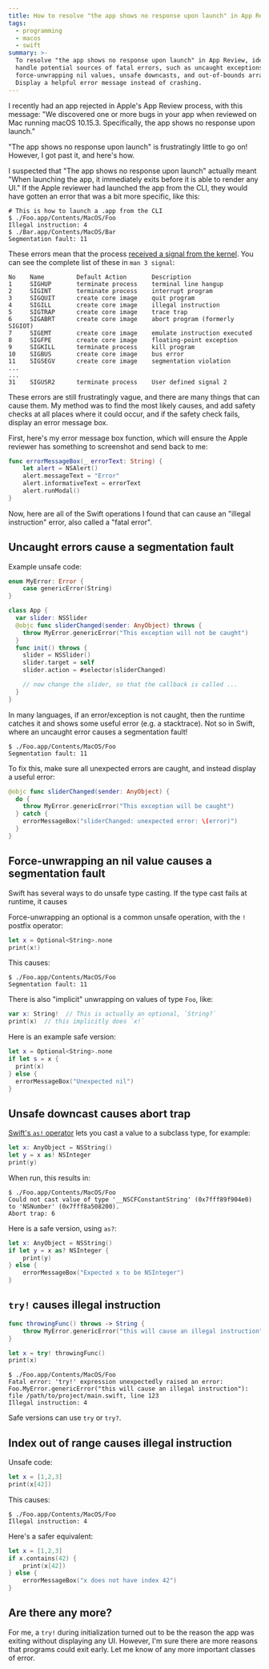 ```yaml
---
title: How to resolve "the app shows no response upon launch" in App Review
tags:
  - programming
  - macos
  - swift
summary: >-
  To resolve "the app shows no response upon launch" in App Review, identify and
  handle potential sources of fatal errors, such as uncaught exceptions,
  force-unwrapping nil values, unsafe downcasts, and out-of-bounds array access.
  Display a helpful error message instead of crashing.
---
```


I recently had an app rejected in Apple's App Review process,
with this message:
"We discovered one or more bugs in your app when reviewed on Mac running macOS 10.15.3.
Specifically, the app shows no response upon launch."

"The app shows no response upon launch"
is frustratingly little to go on!
However, I got past it, and here's how.

I suspected that "The app shows no response upon launch"
actually meant "When launching the app, 
it immediately exits before it is able to render any UI."
If the Apple reviewer had launched the app from the CLI,
they would have gotten an error that was a bit more specific, like this:

```
# This is how to launch a .app from the CLI
$ ./Foo.app/Contents/MacOS/Foo
Illegal instruction: 4
$ ./Bar.app/Contents/MacOS/Bar
Segmentation fault: 11
```

These errors mean that the process [received a signal from the kernel](https://en.wikipedia.org/wiki/Signal_(IPC)).
You can see the complete list of these in `man 3 signal`:

```
No    Name         Default Action       Description
1     SIGHUP       terminate process    terminal line hangup
2     SIGINT       terminate process    interrupt program
3     SIGQUIT      create core image    quit program
4     SIGILL       create core image    illegal instruction
5     SIGTRAP      create core image    trace trap
6     SIGABRT      create core image    abort program (formerly SIGIOT)
7     SIGEMT       create core image    emulate instruction executed
8     SIGFPE       create core image    floating-point exception
9     SIGKILL      terminate process    kill program
10    SIGBUS       create core image    bus error
11    SIGSEGV      create core image    segmentation violation
...
...
31    SIGUSR2      terminate process    User defined signal 2
```

These errors are still frustratingly vague,
and there are many things that can cause them.
My method was to find the most likely causes,
and add safety checks at all places where it could occur,
and if the safety check fails, display an error message box.

First, here's my error message box function,
which will ensure the Apple reviewer has something to screenshot and send back to me:

```swift
func errorMessageBox(_ errorText: String) {
    let alert = NSAlert()
    alert.messageText = "Error"
    alert.informativeText = errorText
    alert.runModal()
}
```

Now, here are all of the Swift operations I found
that can cause an "illegal instruction" error,
also called a "fatal error".

## Uncaught errors cause a segmentation fault

Example unsafe code:

```swift
enum MyError: Error {
    case genericError(String)
}

class App {
  var slider: NSSlider
  @objc func sliderChanged(sender: AnyObject) throws {
    throw MyError.genericError("This exception will not be caught")
  }
  func init() throws {
    slider = NSSlider()
    slider.target = self
    slider.action = #selector(sliderChanged)

    // now change the slider, so that the callback is called ...
  }
}
```

In many languages, if an error/exception is not caught,
then the runtime catches it and shows some useful error (e.g. a stacktrace).
Not so in Swift, where an uncaught error causes a segmentation fault!

```
$ ./Foo.app/Contents/MacOS/Foo
Segmentation fault: 11
```

To fix this, make sure all unexpected errors are caught,
and instead display a useful error:

```swift
@objc func sliderChanged(sender: AnyObject) {
  do {
    throw MyError.genericError("This exception will be caught")
  } catch {
    errorMessageBox("sliderChanged: unexpected error: \(error)")
  }
}
```

## Force-unwrapping an nil value causes a segmentation fault

Swift has several ways to do unsafe type casting.
If the type cast fails at runtime, it causes 

Force-unwrapping an optional is a common unsafe operation,
with the `!` postfix operator:

```swift
let x = Optional<String>.none
print(x!)
```

This causes:

```
$ ./Foo.app/Contents/MacOS/Foo
Segmentation fault: 11
```

There is also "implicit" unwrapping
on values of type `Foo`, like:

```swift
var x: String!  // This is actually an optional, `String?`
print(x)  // this implicitly does `x!`
```

Here is an example safe version:

```swift
let x = Optional<String>.none
if let s = x {
  print(x)
} else {
  errorMessageBox("Unexpected nil")
}
```

## Unsafe downcast causes abort trap

[Swift's `as!` operator](https://docs.swift.org/swift-book/LanguageGuide/TypeCasting.html#ID341) 
lets you cast a value to a subclass type,
for example:

```swift
let x: AnyObject = NSString()
let y = x as! NSInteger
print(y)
```

When run, this results in:

```
$ ./Foo.app/Contents/MacOS/Foo
Could not cast value of type '__NSCFConstantString' (0x7fff89f904e0) to 'NSNumber' (0x7fff8a508200).
Abort trap: 6
```

Here is a safe version, using `as?`:

```swift
let x: AnyObject = NSString()
if let y = x as? NSInteger {
    print(y)
} else {
    errorMessageBox("Expected x to be NSInteger")
}
```

## `try!` causes illegal instruction

```swift
func throwingFunc() throws -> String {
    throw MyError.genericError("this will cause an illegal instruction")
}

let x = try! throwingFunc()
print(x)
```

```
$ ./Foo.app/Contents/MacOS/Foo
Fatal error: 'try!' expression unexpectedly raised an error: Foo.MyError.genericError("this will cause an illegal instruction"): file /path/to/project/main.swift, line 123
Illegal instruction: 4
```

Safe versions can use `try` or `try?`.

## Index out of range causes illegal instruction

Unsafe code:

```swift
let x = [1,2,3]
print(x[42])
```

This causes:

```
$ ./Foo.app/Contents/MacOS/Foo
Illegal instruction: 4
```

Here's a safer equivalent:

```swift
let x = [1,2,3]
if x.contains(42) {
    print(x[42])
} else {
    errorMessageBox("x does not have index 42")
}
```

## Are there any more?

For me, a `try!` during initialization turned out to be the reason the app was exiting without displaying any UI.
However, I'm sure there are more reasons that programs could exit early.
Let me know of any more important classes of error.
